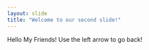 ```yaml
---
layout: slide
title: "Welcome to our second slide!"
---
```

Hello My Friends!
Use the left arrow to go back!
